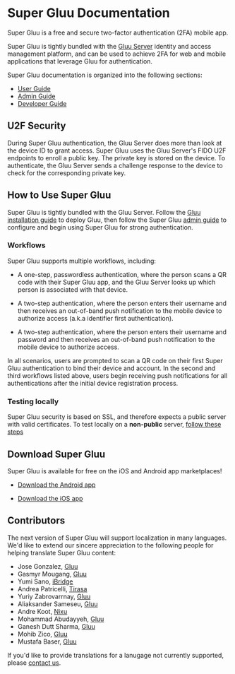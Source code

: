 # Super Gluu Documentation
Super Gluu is a free and secure two-factor authentication (2FA) mobile app. 

Super Gluu is tightly bundled with the [Gluu Server](https://gluu.org/gluu-server) identity and access management platform, and can be used to achieve 2FA for web and mobile applications that leverage Gluu for authentication.

Super Gluu documentation is organized into the following sections:

- [User Guide](./user-guide/index.md)
- [Admin Guide](./admin-guide/index.md)
- [Developer Guide](./developer-guide/index.md)

## U2F Security
During Super Gluu authentication, the Gluu Server does more than look at the device ID to grant access. Super Gluu uses the Gluu Server's FIDO U2F endpoints to enroll a public key. The private key is stored on the device. To authenticate, the Gluu Server sends a challenge response to the device to check for the corresponding private key.

## How to Use Super Gluu 
Super Gluu is tightly bundled with the Gluu Server. Follow the [Gluu installation guide](https://gluu.org/docs/ce/installation-guide/) to deploy Gluu, then follow the Super Gluu [admin guide](https://gluu.org/docs/ce/authn-guide/supergluu/) to configure and begin using Super Gluu for strong authentication.

### Workflows
Super Gluu supports multiple workflows, including: 

- A one-step, passwordless authentication, where the person scans a QR code with their Super Gluu app, and the Gluu Server looks up which person is associated with that device. 

- A two-step authentication, where the person enters their username and then receives an out-of-band push notification to the mobile device to authorize access (a.k.a identifier first authentication).

- A two-step authentication, where the person enters their username and password and then receives an out-of-band push notification to the mobile device to authorize access.   

In all scenarios, users are prompted to scan a QR code on their first Super Gluu authentication to bind their device and account. In the second and third workflows listed above, users begin receiving push notifications for all authentications after the initial device registration process. 

### Testing locally 

Super Gluu security is based on SSL, and therefore expects a public server with valid certificates. To test locally on a **non-public** server, [follow these steps](./developer-guide/index.md#testing-locally)

## Download Super Gluu		
Super Gluu is available for free on the iOS and Android app marketplaces! 

 - [Download the Android app](https://play.google.com/store/apps/details?id=gluu.org.super.gluu)

 - [Download the iOS app](https://itunes.apple.com/us/app/super-gluu/id1093479646?ls=1&mt=8)

## Contributors 

The next version of Super Gluu will support localization in many languages. We'd like to extend our sincere appreciation to the following people for helping translate Super Gluu content:

- Jose Gonzalez, [Gluu](https://gluu.org)
- Gasmyr Mougang, [Gluu](https://gluu.org)
- Yumi Sano, [iBridge](https://ibrdg.co.jp/)
- Andrea Patricelli, [Tirasa](https://www.tirasa.net/)
- Yuriy Zabrovarrnay, [Gluu](https://gluu.org)
- Aliaksander Sameseu, [Gluu](https://gluu.org)
- Andre Koot, [Nixu](https://nixu.com)
- Mohammad Abudayyeh, [Gluu](https://gluu.org)
- Ganesh Dutt Sharma, [Gluu](https://gluu.org)
- Mohib Zico, [Gluu](https://gluu.org)
- Mustafa Baser, [Gluu](https://gluu.org)

If you'd like to provide translations for a lanugage not currently supported, please [contact us](https://gluu.org/contact).
